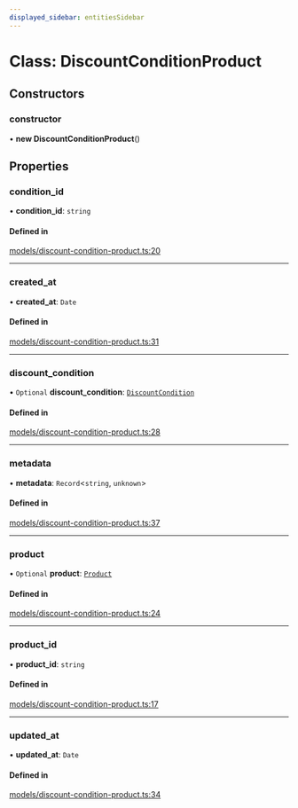 ```yaml
---
displayed_sidebar: entitiesSidebar
---
```


# Class: DiscountConditionProduct

## Constructors

### constructor

• **new DiscountConditionProduct**()

## Properties

### condition\_id

• **condition\_id**: `string`

#### Defined in

[models/discount-condition-product.ts:20](https://github.com/chiubaca/medusa/blob/5abd48900/packages/medusa/src/models/discount-condition-product.ts#L20)

___

### created\_at

• **created\_at**: `Date`

#### Defined in

[models/discount-condition-product.ts:31](https://github.com/chiubaca/medusa/blob/5abd48900/packages/medusa/src/models/discount-condition-product.ts#L31)

___

### discount\_condition

• `Optional` **discount\_condition**: [`DiscountCondition`](DiscountCondition.md)

#### Defined in

[models/discount-condition-product.ts:28](https://github.com/chiubaca/medusa/blob/5abd48900/packages/medusa/src/models/discount-condition-product.ts#L28)

___

### metadata

• **metadata**: `Record`<`string`, `unknown`\>

#### Defined in

[models/discount-condition-product.ts:37](https://github.com/chiubaca/medusa/blob/5abd48900/packages/medusa/src/models/discount-condition-product.ts#L37)

___

### product

• `Optional` **product**: [`Product`](Product.md)

#### Defined in

[models/discount-condition-product.ts:24](https://github.com/chiubaca/medusa/blob/5abd48900/packages/medusa/src/models/discount-condition-product.ts#L24)

___

### product\_id

• **product\_id**: `string`

#### Defined in

[models/discount-condition-product.ts:17](https://github.com/chiubaca/medusa/blob/5abd48900/packages/medusa/src/models/discount-condition-product.ts#L17)

___

### updated\_at

• **updated\_at**: `Date`

#### Defined in

[models/discount-condition-product.ts:34](https://github.com/chiubaca/medusa/blob/5abd48900/packages/medusa/src/models/discount-condition-product.ts#L34)
